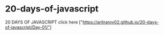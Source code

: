 # 20-days-of-javascript
20 DAYS OF JAVASCRIPT
click here ["https://aritraroy02.github.io/20-days-of-javascript/Day-01/"]
